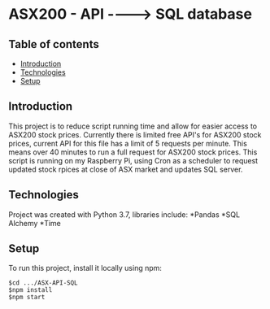 # ASX200 - API ----> SQL database

## Table of contents
* [Introduction](#Introduction)
* [Technologies](#Technologies)
* [Setup](#Setup)

## Introduction 
This project is to reduce script running time and allow for easier access to ASX200 stock prices. Currently there is limited free API's for ASX200 stock prices, current API for this file has a limit of 5 requests per minute. This means over 40 minutes to run a full request for ASX200 stock prices. 
This script is running on my Raspberry Pi, using Cron as a scheduler to request updated stock rpices at close of ASX market and updates SQL server. 

## Technologies
Project was created with Python 3.7, libraries include:
*Pandas
*SQL Alchemy
*Time

## Setup
To run this project, install it locally using npm:

```
$cd .../ASX-API-SQL
$npm install
$npm start
```
